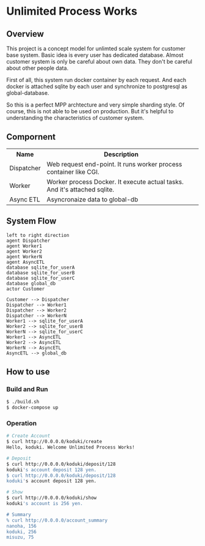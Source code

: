 # Unlimited Process Works

## Overview

This project is a concept model for unlimted scale system for customer base system.
Basic idea is every user has dedicated database.
Almost customer system is only be careful about own data. They don't be careful about other people data.

First of all, this system run docker container by each request.
And each docker is attached sqlite by each user and synchronize to postgresql as global-database.

So this is a perfect MPP archtecture and very simple sharding style.
Of course, this is not able to be used on production. But it's helpful to understanding the characteristics of customer system.

## Compornent

<table>
    <tr><th>Name</th><th>Description</th></tr>
    <tr>
        <td>Dispatcher</td>
        <td>Web request end-point. It runs worker process container like CGI.</td>
    </tr>
    <tr>
        <td>Worker</td>
        <td>Worker process Docker. It execute actual tasks. And it's attached sqlite.</td>
    </tr>
    <tr>
        <td>Async ETL</td>
        <td>Asyncronaize data to global-db</td>
    </tr>
</table>

## System Flow

```plantuml
left to right direction
agent Dispatcher
agent Worker1
agent Worker2
agent WorkerN
agent AsyncETL
database sqlite_for_userA
database sqlite_for_userB
database sqlite_for_userC
database global_db
actor Customer

Customer --> Dispatcher
Dispatcher --> Worker1
Dispatcher --> Worker2
Dispatcher --> WorkerN
Worker1 --> sqlite_for_userA
Worker2 --> sqlite_for_userB
WorkerN --> sqlite_for_userC
Worker1 --> AsyncETL
Worker2 --> AsyncETL
WorkerN --> AsyncETL
AsyncETL --> global_db
```

## How to use

### Build and Run

```bash
$ ./build.sh
$ docker-compose up
```

### Operation

```bash
# Create Account
$ curl http://0.0.0.0/koduki/create
Hello, koduki. Welcome Unlimited Process Works!

# Deposit
$ curl http://0.0.0.0/koduki/deposit/128
koduki's account deposit 128 yen.
$ curl http://0.0.0.0/koduki/deposit/128
koduki's account deposit 128 yen.

# Show
$ curl http://0.0.0.0/koduki/show
koduki's account is 256 yen.

# Summary
% curl http://0.0.0.0/account_summary
nanoha, 156
koduki, 256
misuzu, 75
```

###
